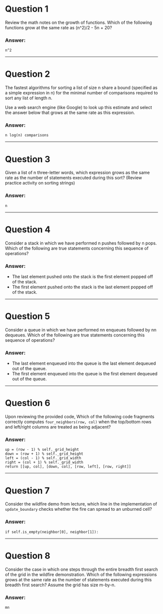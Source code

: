 # Question 1
  Review the math notes on the growth of functions. Which of the following functions grow at the same rate as (n^2)/2 - 5n + 20?

### Answer:
    n^2

----
# Question 2
  The fastest algorithms for sorting a list of size n share a bound (specified as a simple expression in n) for the minimal number of comparisons required to sort any list of length n.
  
  Use a web search engine (like Google) to look up this estimate and select the answer below that grows at the same rate as this expression.
  
### Answer:
    n log(n) comparisons

----
# Question 3
  Given a list of n three-letter words, which expression grows as the same rate as the number of statements executed during this sort? (Review practice activity on sorting strings)
  
### Answer:
    n

----
# Question 4
  Consider a stack in which we have performed n pushes followed by n pops. Which of the following are true statements concerning this sequence of operations?

### Answer:
* The last element pushed onto the stack is the first element popped off of the stack.
* The first element pushed onto the stack is the last element popped off of the stack.  

----
# Question 5
  Consider a queue in which we have performed nn enqueues followed by nn dequeues. Which of the following are true statements concerning this sequence of operations?

### Answer:
* The last element enqueued into the queue is the last element dequeued out of the queue.
* The first element enqueued into the queue is the first element dequeued out of the queue.

----
# Question 6
  Upon reviewing the provided code, Which of the following code fragments correctly computes `four_neighbors(row, col)` when the top/bottom rows and left/right columns are treated as being adjacent?
  
### Answer:
    up = (row - 1) % self._grid_height
    down = (row + 1) % self._grid_height
    left = (col - 1) % self._grid_width
    right = (col + 1) % self._grid_width
    return [[up, col], [down, col], [row, left], [row, right]]
    
----
# Question 7
  Consider the wildfire demo from lecture, which line in the implementation of `update_boundary` checks whether the fire can spread to an unburned cell?

### Answer:
    if self.is_empty(neighbor[0], neighbor[1]):
    
----
# Question 8
   Consider the case in which one steps through the entire breadth first search of the grid in the wildfire demonstration. Which of the following expressions grows at the same rate as the number of statements executed during this breadth first search? Assume the grid has size m-by-n.

### Answer:
    mn
